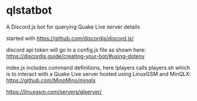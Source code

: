 # qlstatbot
A Discord.js bot for querying Quake Live server details


started with https://github.com/discordjs/discord.js/

discord api token will go in a config.js file as shown here:
https://discordjs.guide/creating-your-bot/#using-dotenv


index.js includes command definitions, here !players calls players.sh which is to interact with a Quake Live server hosted using LinuxGSM and MinQLX:
https://github.com/MinoMino/minqlx

https://linuxgsm.com/servers/qlserver/
